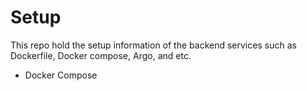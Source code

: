 # Setup

This repo hold the setup information of the backend services such as Dockerfile, Docker compose, Argo, and etc.

 - Docker Compose